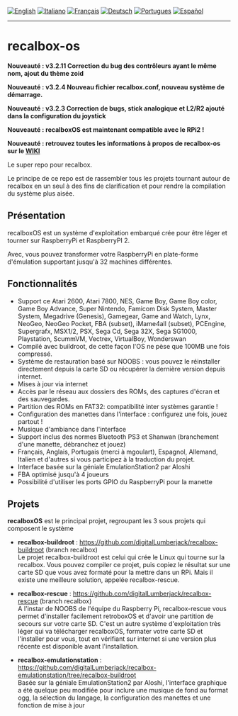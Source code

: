 [![English](http://upload.wikimedia.org/wikipedia/commons/e/e1/Union_Jack_22x16.png "English")](README.md)
[![Italiano](http://upload.wikimedia.org/wikipedia/commons/7/70/Flag_of_italy.png "Italiano")](README-IT.md) 
[![Français](http://upload.wikimedia.org/wikipedia/commons/1/14/Flag_of_france.png "Française")](README-FR.md)
[![Deutsch](http://www.flagsoftheworld.eu/images/2/flag-of-germany.png "Deutsch")](README-DE.md)
[![Portugues](http://www.flagsoftheworld.eu/images/2/flag-of-portugal.png "Portugues")](README-PT.md)
[![Español](http://upload.wikimedia.org/wikipedia/commons/3/30/Flag_of_spain.png "Español")](README-ES.md)
****
# recalbox-os
**Nouveauté : v3.2.11 Correction du bug des contrôleurs ayant le même nom, ajout du thème zoid**

**Nouveauté : v3.2.4 Nouveau fichier recalbox.conf, nouveau système de démarrage.**

**Nouveauté : v3.2.3 Correction de bugs, stick analogique et L2/R2 ajouté dans la configuration du joystick**

**Nouveauté : recalboxOS est maintenant compatible avec le RPi2 !**

**Nouveauté : retrouvez toutes les informations à propos de recalbox-os sur le [WIKI](https://github.com/digitalLumberjack/recalbox-os/wiki)**

Le super repo pour recalbox.

Le principe de ce repo est de rassembler tous les projets tournant autour de recalbox en un seul à des fins de clarification et pour rendre la compilation du système plus aisée.

## Présentation
recalboxOS est un système d'exploitation embarqué crée pour être léger et tourner sur RaspberryPi et RaspberryPI 2.

Avec, vous pouvez transformer votre RaspberryPi en plate-forme d'émulation supportant jusqu'à 32 machines différentes.


## Fonctionnalités 
- Support ce Atari 2600, Atari 7800, NES, Game Boy, Game Boy color, Game Boy Advance, Super Nintendo, Famicom Disk System, Master System, Megadrive (Genesis), Gamegear, Game and Watch, Lynx, NeoGeo, NeoGeo Pocket, FBA (subset), iMame4all (subset), PCEngine, Supergrafx, MSX1/2, PSX, Sega Cd, Sega 32X, Sega SG1000, Playstation, ScummVM, Vectrex, VirtualBoy, Wonderswan
- Compilé avec buildroot, de cette façon l'OS ne pèse que 100MB une fois compressé.
- Système de restauration basé sur NOOBS : vous pouvez le réinstaller directement depuis la carte SD ou récupérer la dernière version depuis internet.
- Mises à jour via internet
- Accès par le réseau aux dossiers des ROMs, des captures d'écran et des sauvegardes.
- Partition des ROMs en FAT32: compatibilité inter systèmes garantie !
- Configuration des manettes dans l'interface : configurez une fois, jouez partout !
- Musique d'ambiance dans l'interface
- Support inclus des normes Bluetooth PS3 et Shanwan (branchement d'une manette, débranchez et jouez)
- Français, Anglais, Portugais (merci à mgoulart), Espagnol, Allemand, Italien et d'autres si vous participez à la traduction du projet.
- Interface basée sur la géniale EmulationStation2 par Aloshi
- FBA optimisé jusqu'à 4 joueurs
- Possibilité d'utiliser les ports GPIO du RaspberryPi pour la manette


## Projets
**recalboxOS** est le principal projet, regroupant les 3 sous projets qui composent le système

- **recalbox-buildroot** : 
https://github.com/digitalLumberjack/recalbox-buildroot (branch recalbox)  
Le projet recalbox-buildroot est celui qui crée le Linux qui tourne sur la recalbox.
Vous pouvez compiler ce projet, puis copiez le résultat sur une carte SD que vous avez formaté pour la mettre dans un RPi. Mais il existe une meilleure solution, appelée recalbox-rescue.

- **recalbox-rescue** : 
https://github.com/digitalLumberjack/recalbox-rescue (branch recalbox)  
A l'instar de NOOBS de l'équipe du Raspberry Pi, recalbox-rescue vous permet d'installer facilement retroboxOS et d'avoir une partition de secours sur votre carte SD. C'est un autre système d'exploitation très léger qui va télécharger recalboxOS, formater votre carte SD et l'installer pour vous, tout en vérifiant sur internet si une version plus récente est disponible avant l'installation.

- **recalbox-emulationstation** : 
https://github.com/digitalLumberjack/recalbox-emulationstation/tree/recalbox-buildroot  
Basée sur la géniale EmulationStation2 par Aloshi, l'interface graphique a été quelque peu modifiée pour inclure une musique de fond au format ogg, la sélection du langage, la configuration des manettes et une fonction de mise à jour